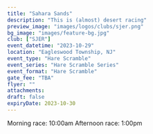 ```yaml
---
title: "Sahara Sands"
description: "This is (almost) desert racing"
preview_image: "images/logos/clubs/sjer.png"
bg_image: "images/feature-bg.jpg"
club: ["SJER"]
event_datetime: "2023-10-29"
location: "Eagleswood Township, NJ"
event_type: "Hare Scramble"
event_series: "Hare Scramble Series"
event_format: "Hare Scramble"
gate_fee: "TBA"
flyer: ""
attachments:
draft: false
expiryDate: 2023-10-30
---
```


Morning race: 10:00am
Afternoon race: 1:00pm